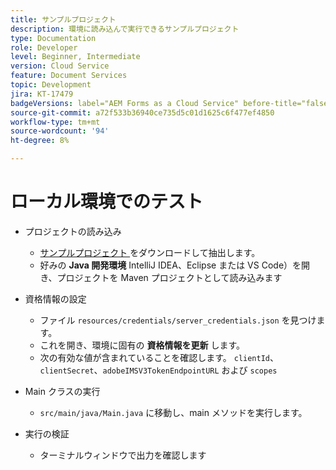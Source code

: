 ```yaml
---
title: サンプルプロジェクト
description: 環境に読み込んで実行できるサンプルプロジェクト
type: Documentation
role: Developer
level: Beginner, Intermediate
version: Cloud Service
feature: Document Services
topic: Development
jira: KT-17479
badgeVersions: label="AEM Forms as a Cloud Service" before-title="false"
source-git-commit: a72f533b36940ce735d5c01d1625c6f477ef4850
workflow-type: tm+mt
source-wordcount: '94'
ht-degree: 8%

---
```



# ローカル環境でのテスト

* プロジェクトの読み込み

   * [ サンプルプロジェクト ](./assets/formsdocumentservices.zip) をダウンロードして抽出します。
   * 好みの **Java 開発環境** IntelliJ IDEA、Eclipse または VS Code）を開き、プロジェクトを Maven プロジェクトとして読み込みます
* 資格情報の設定

   * ファイル `resources/credentials/server_credentials.json` を見つけます。
   * これを開き、環境に固有の **資格情報を更新** します。
   * 次の有効な値が含まれていることを確認します。
     `clientId`、`clientSecret`、`adobeIMSV3TokenEndpointURL` および
     `scopes`

* Main クラスの実行

   * `src/main/java/Main.java` に移動し、main メソッドを実行します。

* 実行の検証
   * ターミナルウィンドウで出力を確認します


